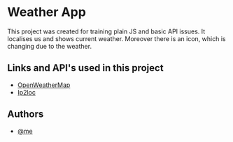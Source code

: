 
# Weather App

This project was created for training plain JS and basic API issues. It localises us and 
shows current weather. Moreover there is an icon, which is changing due to the weather.









## Links and API's used in this project

 - [OpenWeatherMap](https://openweathermap.org/)
 - [Ip2loc](https://ip2loc.com/)

## Authors

- [@me](https://www.github.com/michalmlk)

